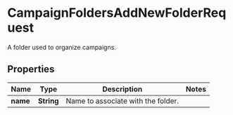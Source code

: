

# CampaignFoldersAddNewFolderRequest

A folder used to organize campaigns.

## Properties

| Name | Type | Description | Notes |
|------------ | ------------- | ------------- | -------------|
|**name** | **String** | Name to associate with the folder. |  |



